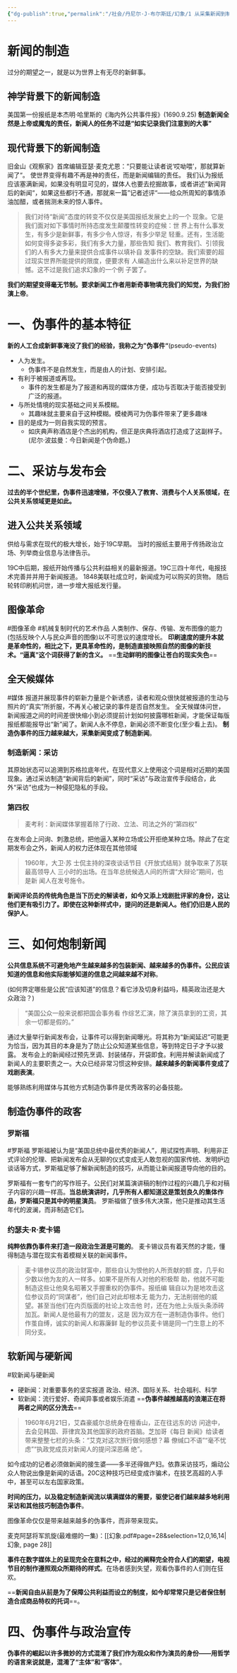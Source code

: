 ```yaml
---
{"dg-publish":true,"permalink":"/社会/丹尼尔·J·布尔斯廷/幻象/1 从采集新闻到制造新闻：伪事件的洪流/","dgPassFrontmatter":true}
---
```


# 新闻的制造
过分的期望之一，就是以为世界上有无尽的新鲜事。
## 神学背景下的新闻制造
美国第一份报纸是本杰明·哈里斯的《海内外公共事件报》(1690.9.25)
**制造新闻全然是上帝或魔鬼的责任，新闻人的任务不过是“如实记录我们注意到的大事”**
## 现代背景下的新闻制造
旧金山《观察家》首席编辑亚瑟·麦克尤恩：“只要能让读者说‘哎呦喂’，那就算新闻了“。
使世界变得有趣不再是神的责任，而是新闻编辑的责任。
我们认为报纸应该塞满新闻，如果没有明显可见的，媒体人也要去挖掘故事，或者讲述”新闻背后的新闻“，如果这些都行不通，那就来一篇”记者述评“——给众所周知的事情添油加醋，或者揣测未来的惊人事件。
>我们对待“新闻”态度的转变不仅仅是美国报纸发展史上的一个 现象。它是我们面对如下事情时所持态度发生颠覆性转变的症候：世 界上有什么事发生，有多少是新鲜事，有多少令人惊讶，有多少举足 轻重。还有，生活能如何变得多姿多彩，我们有多大力量，那些告知 我们、教育我们、引领我们的人有多大力量来提供合成事件以填补自 发事件的空缺。我们索要的超过现实世界所能提供的限度，便要求有 人编造出什么来以补足世界的缺憾。这不过是我们追求幻象的一个例 子罢了。

**我们的期望变得毫无节制。要求新闻工作者用新奇事物填充我们的知觉，为我们扮演上帝**。
# 一、伪事件的基本特征
**新的人工合成新鲜事淹没了我们的经验，我称之为”伪事件“**(pseudo-events)
- 人为发生。
	- 伪事件不是自然发生，而是由人的计划、安排引起。
- 有利于被报道或再现。
	- 事件的发生都是为了报道和再现的媒体方便，成功与否取决于能否接受到广泛的报道。
- 与所处情境的现实基础之间关系模糊。
	- 其趣味就主要来自于这种模糊。模棱两可为伪事件带来了更多趣味
- 目的是成为一则自我实现的预言。
	- 如庆典声称酒店是个杰出的机构，但正是庆典将酒店打造成了这副样子。
(尼尔·波兹曼：今日新闻是个伪命题。)
# 二、采访与发布会
**过去的半个世纪里，伪事件迅速增殖，不仅侵入了教育、消费与个人关系领域，在公共关系领域更是如此。**
## 进入公共关系领域
供给与需求在现代的极大增长，始于19C早期。
当时的报纸主要用于传扬政治立场、列举商业信息与法律告示。

19C中后期，报纸开始传播与公共利益相关的最新报道。19C三四十年代，电报技术完善并并用于新闻报道。
1848美联社成立时，新闻成为可以购买的货物。
随后轮转印刷机问世，进一步增大报纸发行量。
## 图像革命
#图像革命 #机械复制时代的艺术作品 
人类制作、保存、传输、发布图像的能力(包括反映个人与民众声音的图像)以不可思议的速度增长。
**印刷速度的提升本就是革命性的，相比之下，更具革命性的，是制造直接映照自然的图像的新技术。“逼真”这个词获得了新的含义。**
==**生动鲜明的图像让苍白的现实失色**==
## 全天候媒体
#媒体 
报道并展现事件的崭新力量是个新诱惑，读者和观众很快就被报道的生动与照片的“真实”所折服，不再关心被记录的事件是否自然发生。
全天候媒体问世，新闻报道之间的时间差很快缩小到必须提前计划如何披露哪桩新闻，才能保证每版报纸都能报导出“新”闻了。新闻人永不停息，新闻必须不断变化(至少看上去)。
**制造伪事件的压力越来越大，采集新闻变成了制造新闻**。
### 制造新闻：采访
其原始状态可以追溯到苏格拉底年代，在现代意义上使用这个词是相对近期的美国现象。通过采访制造“新闻背后的新闻”，同时“采访”与政治宣传手段结合，此外“采访”也成为一种侵犯隐私的手段。
### 第四权
>麦考利：新闻媒体掌握着除了行政、立法、司法之外的“第四权”

在发布会上问询、刺激总统，把他逼入某种立场或公开拒绝某种立场。除此了在定期发布会之外，新闻人的权力还体现在其他领域
>1960年，大卫·苏 士侃主持的深夜谈话节目《开放式结局》就争取来了苏联最高领导人 三小时的出场。在当年总统候选人间的所谓“大辩论”期间，也是新 闻人在发号施令。

**新闻评论员的传统角色是当下历史的解读者，如今又添上戏剧批评家的身份，这让他们更有吸引力了。即使在这种新样式中，提问的还是新闻人。他们仍旧是人民的保护人**。
# 三、如何炮制新闻
**公共信息系统不可避免地产生越来越多的包装新闻、越来越多的伪事件。公民应该知道的信息和他实际能够知道的信息之间越来越不对称**。

(如何界定哪些是公民“应该知道”的信息？看它涉及切身利益吗，精英政治还是大众政治？)
>“美国公众一般来说都把国会事务看 作综艺汇演，除了演员拿到的工资，其余一切都是假的。”

通过大量举行新闻发布会，让事件可以得到新闻曝光。将其称为“新闻延迟”可能更为恰当，因为其目的本身是为了防止公众知道某些信息，等到特定日子才予以披露。
发布会上的新闻经过预先烹调、封装储存，开袋即食。利用并解读新闻成了新闻人的主要职责之一。大众已经非常习惯这种安排。**越来越多的新闻事件变成了戏剧表演**。

能够熟练利用媒体与其他方式制造伪事件是优秀政客的必备技能。
## 制造伪事件的政客
### 罗斯福
#罗斯福
罗斯福被认为是“美国总统中最优秀的新闻人”，用试探性声明、利用非正式评论的伦理、把新闻发布会从无聊的仪式变成无人敢忽视的国家传统、发明炉边谈话等方式，罗斯福足够了解新闻制造的技巧，从而能让新闻报道导向他的目的。

罗斯福有一套专门的写作班子。公民们对某篇演讲稿的制作过程的兴趣几乎和对稿子内容的兴趣一样高。**当总统演讲时，几乎所有人都知道这是策划良久的集体作品，罗斯福只是其中的明星演员**。
罗斯福做了很多伟大决策，他只是推动其生活年代的波澜，而非制造它们。
### 约瑟夫·R·麦卡锡
**纯粹依靠伪事件来打造一段政治生涯是可能的**。
麦卡锡议员有着天然的才能，懂得制造与潜在现实有着模糊关联的新闻事件。
>麦卡锡参议员的政治财富中，那些自认为恨他的人所贡献的额 度，几乎和少数以他为友的人一样多。如果不是所有人对他的积极帮 助，他就不可能制造这些让他臭名昭著又手握重权的伪事件。报纸编 辑自以为是地攻击这位参议员的“同谋者”，他们自己对此却根本无 能为力，无法削弱他的威望。甚至当他们在内页版面的社论上攻击他 时，还在为他上头版头条添砖加瓦。新闻人是他最有力的盟友，这是 因为双方在一道制造伪事件。他们作茧自缚，诚实的新闻人和寡廉鲜 耻的参议员麦卡锡是同一门生意上的不同分支。

## 软新闻与硬新闻
#软新闻与硬新闻
- 硬新闻：对重要事务的坚实报道 政治、经济、国际关系、社会福利、科学
- 软新闻：流行爱好、奇闻异事或者娱乐消遣
==**伪事件越推越高的浪潮正在将两者之间的区分洗去**==
>1960年6月21日，艾森豪威尔总统身在檀香山，正在往远东的访 问途中，去会见韩国、菲律宾及其他国家的政府首脑。芝加哥《每日 新闻》给读者带来整整七栏的头条：“艾克对这次旅行做何感想？幕 僚缄口不语”“毫不忧虑”“执政党成员对新闻人的提问深恶痛 绝”。

如今成功的记者必须做新闻的接生婆——多半还得做产妇。依靠采访技巧，煽动公众人物说出像是新闻的话语。20C这种技巧已经变成诈骗术，在技艺高超的人手中，甚至可以左右国家政策。

**时间的压力，以及稳定制造新闻流以填满媒体的需要，驱使记者们越来越多地利用采访和其他技巧制造伪事件**。

图像革命仅仅是带来越来越多的伪事件，而非带来现实。

麦克阿瑟将军凯旋(最难绷的一集)：[[幻象.pdf#page=28&selection=12,0,16,14|幻象, page 28]]

**事件在数字媒体上的呈现完全在意料之中，经过的阐释完全符合人们的期望，电视节目的制作遵照观众所期待的样式**。在场者感到失望，观看伪事件的人们则在狂欢。

==**新闻自由从前是为了保障公共利益而设立的制度，如今却常常只是记者保住制造合成商品特权的托词**==。
# 四、伪事件与政治宣传
**伪事件的崛起以许多微妙的方式混淆了我们作为观众和作为演员的身份——用哲学的语言来说就是，混淆了“主体”和“客体”**。



